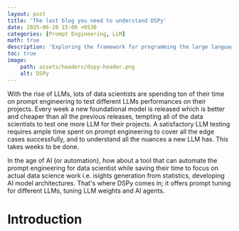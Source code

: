 ```yaml
---
layout: post
title: 'The last blog you need to understand DSPy'
date: 2025-06-28 15:00 +0530
categories: [Prompt Engineering, LLM]
math: true
description: 'Exploring the framework for programming the large language models, not prompting'
toc: true
image:
    path: assets/headers/dspy-header.png
    alt: DSPy
---
```


With the rise of LLMs, lots of data scientists are spending ton of their time on prompt engineering to test different LLMs performances on their projects. Every week a new foundational model is released which is better and cheaper than all the previous releases, tempting all of the data scientists to test one more LLM for their projects. A satisfactory LLM testing requires ample time spent on prompt engineering to cover all the edge cases successfully, and to understand all the nuances a new LLM has. This takes weeks to be done.

In the age of AI (or automation), how about a tool that can automate the prompt engineering for data scientist while saving their time to focus on actual data science work i.e. isights generation from statistics, developing AI model architectures. That's where DSPy comes in; it offers prompt tuning for different LLMs, tuning LLM weights and AI agents.

# Introduction
